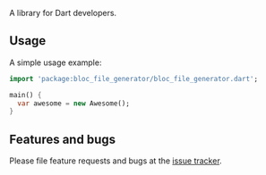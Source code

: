 A library for Dart developers.

## Usage

A simple usage example:

```dart
import 'package:bloc_file_generator/bloc_file_generator.dart';

main() {
  var awesome = new Awesome();
}
```

## Features and bugs

Please file feature requests and bugs at the [issue tracker][tracker].

[tracker]: http://example.com/issues/replaceme
